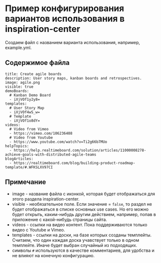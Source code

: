 Пример конфигурирования вариантов использования в inspiration-center
=

Cоздаем файл с названием варианта использования, например, example.yml.

Содержимое файла
-
```
title: Create agile boards
description: User story maps, kanban boards and retrospectives.
image: agile.png
visible: true
demoBoards:
  # Kanban Demo Board
  - iXjVOf1y2y8=
templates:
  # User Story Map
  - iXjVOf4wS_w=
  # Template
  - iXjVOf1o8dY=
videos:
  # Video from Vimeo
  - https://vimeo.com/106236408
  # Video from Youtube
  - https://www.youtube.com/watch?v=Ti2g66b7MUo
helpTopics:
  - https://help.realtimeboard.com/solution/articles/11000008278-achieve-goals-with-distributed-agile-teams
blogArticles:
  - https://realtimeboard.com/blog/building-product-roadmap-template/#.WFKSLXV97CI
```

Примечание
-
- image - название файла с иконкой, которая будет отображаться для этого раздела inspiration-center.
- visible - необязательное поле. Если значение = `false`, то раздел не будет отображаться в списке основных use cases.
Но его можно будет открыть, каким-нибудь другим действием, например, попав в приложение с какой-нибудь страницы сайта.
- videos - ссылки на видео контент. Пока поддерживаются только видео с Youtube и Vimeo.
- templates - ссылки на доски, на базе которых созданы темплейты. Считаем, что один каждая доска учавствует только в одном темплейте. Иначе будет выбран случайный из подходящих.
- символы `#` используются в качестве комментариев, для удобства и не влияют на конечную конфигурацию.